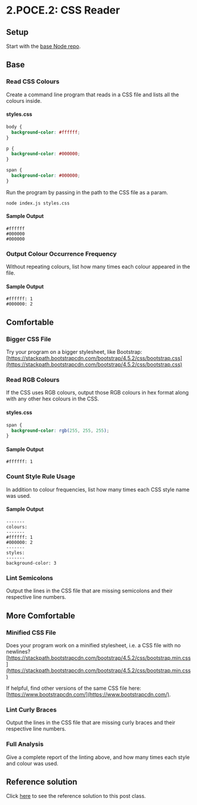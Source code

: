 # 2.POCE.2: CSS Reader

## Setup

Start with the [base Node repo](https://github.com/rocketacademy/base-node-bootcamp).

## Base

### Read CSS Colours

Create a command line program that reads in a CSS file and lists all the colours inside.

#### styles.css

```css
body {
  background-color: #ffffff;
}

p {
  background-color: #000000;
}

span {
  background-color: #000000;
}
```

Run the program by passing in the path to the CSS file as a param.

```text
node index.js styles.css
```

#### Sample Output

```text
#ffffff
#000000
#000000
```

### Output Colour Occurrence Frequency

Without repeating colours, list how many times each colour appeared in the file.

#### Sample Output

```text
#ffffff: 1
#000000: 2
```

## Comfortable

### Bigger CSS File

Try your program on a bigger stylesheet, like Bootstrap: [https://stackpath.bootstrapcdn.com/bootstrap/4.5.2/css/bootstrap.css](https://stackpath.bootstrapcdn.com/bootstrap/4.5.2/css/bootstrap.css)

### Read RGB Colours

If the CSS uses RGB colours, output those RGB colours in hex format along with any other hex colours in the CSS.

#### styles.css

```css
span {
  background-color: rgb(255, 255, 255);
}
```

#### Sample Output

```text
#ffffff: 1
```

### Count Style Rule Usage

In addition to colour frequencies, list how many times each CSS style name was used.

#### Sample Output

```text
-------
colours:
-------
#ffffff: 1
#000000: 2 
-------
styles:
-------
background-color: 3
```

### Lint Semicolons

Output the lines in the CSS file that are missing semicolons and their respective line numbers.

## More Comfortable

### Minified CSS File

Does your program work on a minified stylesheet, i.e. a CSS file with no newlines? [https://stackpath.bootstrapcdn.com/bootstrap/4.5.2/css/bootstrap.min.css](https://stackpath.bootstrapcdn.com/bootstrap/4.5.2/css/bootstrap.min.css)

If helpful, find other versions of the same CSS file here: [https://www.bootstrapcdn.com/](https://www.bootstrapcdn.com/).

### Lint Curly Braces

Output the lines in the CSS file that are missing curly braces and their respective line numbers.

### Full Analysis

Give a complete report of the linting above, and how many times each style and colour was used.

## Reference solution

Click [here](https://github.com/rocketacademy/base-node-bootcamp/blob/solution-base/index.js) to see the reference solution to this post class.

